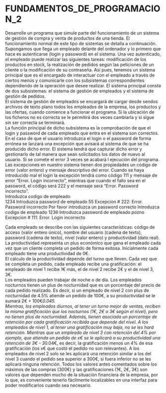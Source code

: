 # FUNDAMENTOS_DE_PROGRAMACION_2
Desarrolle	un	programa	que	simule	parte	del	funcionamiento	de	un	sistema	de	gestión	de	compra	y	venta	de	productos	de	una	tienda.	El	funcionamiento	normal	de	este	tipo	de	sistemas	se	detalla	a	continuación.	Supongamos	que	llega	un	empleado	delante	del	ordenador	y	lo	primero	que	hace	es	autenticarse	(login	y	password)	en	el	sistema.	Una	vez	autenticado,	el	empleado	puede	realizar	las	siguientes	tareas:	modificación	de	los	productos	en	stock,	la	realización	de	pedidos	según	las	peticiones	de	un	cliente	o	la	modificación	de	su	contraseña.	
Así	pues,	tenemos	un	sistema	principal	que	es	el	encargado	de	interactuar	con	el	empleado	a	través	de	ciertos	menús	y	comunicarle	con	los	subsistemas	correspondientes	dependiendo	de	la	operación	que	desee	realizar.	El	sistema	principal	consta	de	dos	subsistemas:	el	sistema	de	gestión	de	empleados	y	el	sistema	de	gestión	de	pedidos.	
El	sistema	de	gestión	de	empleados	se	encargará	de	cargar	desde	sendos	archivos	de	texto	plano	todos	los	empleados	de	la	empresa,	los	productos	y	las	ofertas,	cuando	comience	a	funcionar	el	programa.		Si	la	ubicación	de	los	ficheros	no	es	correcta	se	le	permitirá	dos	veces	cambiarla	y	si	sigue	sin	ser	correcta	se	terminará.	
La	función	principal	de	dicho	subsistema	es	la	comprobación	de	que	el	login		y	password	de	cada	empleado	que	entra	en	el	sistema	son	correctos.	
En	el	caso	de	que	el	usuario	introduzca	el	login	o	el	password	de	forma	errónea	se	lanzará	una	excepción	que	avisará	al	sistema	de	que	se	ha	producido	dicho	error.	El	sistema	tendrá	que	capturar	dicho	error	y	gestionarlo	de	tal	manera	que	sean	solicitados	los	datos	de	nuevo	al	usuario.		Si	se	comete	el	error	3	veces		se	acabará	l	ejecución	del	programa.	
Las	excepciones	en	nuestro	sistema	tienen	dos	propiedades	un	código	de	error	(valor	entero)	y	mensaje	descriptivo	del	error.	Cuando	se	haya	introducido	mal	el	login	la	excepción	tendrá	como	código		111	y	mensaje	de	error	“Error.	Login	incorrecto”,	mientras	que	cuando	el	fallo	sea	en	el	password,	el	código	será	222	y	el	mensaje	será	“Error.	Password	incorrecto”.	
Introduzca	codigo	de	empleado	
1234	Introduzca	password	de	empleado	55	Excepcion	#	222:	Error.	Password	incorrecto	Por	favor	introduzca	un	password	correcto	Introduzca	codigo	de	empleado	1236	Introduzca	password	de	empleado	pozno	Excepcion	#	111:	Error.	Login	incorrecto	
	
	
Cada	empleado	se	describe	con	las	siguientes	características:	código	de	acceso	(valor	entero	único),	nombre	del	usuario	(cadena	de	texto),	password	(cadena	de	texto),	nivel	(valor	entero)	y	productividad	(dato	real).	La	productividad	representa	un	plus	económico	que	gana	el	empleado	cada	vez	que	un	cliente	completa	un	pedido	de	forma	exitosa.	Inicialmente	cada	empleado	tiene	una	productividad	de	0€.		
El	cálculo	de	la	productividad	depende	del	turno	que	lleven.	Cada	vez	que	se	completa	un	pedido,	cada	empleado	recibe	una	gratificación:	el	empleado	de	nivel	1	recibe	1€	más,	el	de	nivel	2	recibe	2€	y	el	de	nivel	3,	3€.		
Los	empleados	pueden	trabajar	de	noche	o	de	día.	Los	empleados	nocturnos	tienen	un	plus	de	nocturnidad	que	es	un	porcentaje	del	precio	de	cada	pedido	realizado.	Es	decir,	si	un	empleado	de	nivel	2	con	plus	de	nocturnidad	de	4.5%	atiende	un	pedido	de	100€,	a	su	productividad	se	le	sumará	2€	+	100€*0.045.		
Mientras,	los	empleados	diurnos,	al	tener	un	turno	mejor	de	ventas,	reciben	la	misma	gratificación	que	los	nocturnos	(1€,	2€	o	3€	según	el	nivel),	pero	no	tienen	plus	de	nocturnidad.	Además,	tienen	asociada	un	porcentaje	de	retención	por	cada	gratificación	recibida	que	depende	del	nivel.	A	los	empleados	de	nivel	1,	al	tener	una	gratificación	muy	baja,	no	se	les	hará	retención.	Mientras	que	un	empleado	de	nivel	3	con	retención	del	4%	por	ejemplo,	que	atienda	un	pedido	de	x€	se	le	aplicará		a	su	productividad	una	retención	de	3€	-	3*0.04€,	es	decir,	la	gratificación	menos	un	4%	de	esa	gratificación	(los	x€	que	costó	el	pedido	no	son	relevantes).	A	los	empleados	de	nivel	2	solo	se	les	aplicará	una	retención	similar	a	los	del	nivel	3	cuando	el	pedido	sea	superior	a	300€,	si	fuera	inferior	no	se	les	aplicará	ninguna	retención.	Todos	los	valores	antes	comentados	sobre	los	máximos	de	las	compras	(300€)	y	las	gratificaciones	(1€,	2€,	3€)	son	valores	que	dependen	mucho	de	la	situación	financiera	de	la	empresa,	por	lo	que,	es	conveniente	tenerlo	fácilmente	localizables	en	una	interfaz	para	poder	modificarlos	cuando	sea	necesario.	
